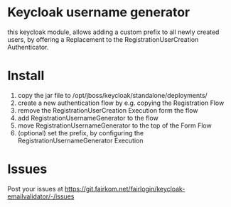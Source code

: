 # Keycloak username generator

this keycloak module, allows adding a custom prefix to all newly created users,
by offering a Replacement to the RegistrationUserCreation Authenticator.

# Install

1. copy the jar file to /opt/jboss/keycloak/standalone/deployments/
2. create a new authentication flow by e.g. copying the Registration Flow
3. remove the RegistrationUserCreation Execution form the flow
4. add RegistrationUsernameGenerator to the flow
5. move RegistrationUsernameGenerator to the top of the Form Flow
5. (optional) set the prefix, by configuring the RegistrationUsernameGenerator Execution

# Issues

Post your issues at https://git.fairkom.net/fairlogin/keycloak-emailvalidator/-/issues
